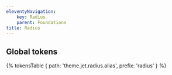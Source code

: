 ```yaml
---
eleventyNavigation:
    key: Radius
    parent: Foundations
title: Radius
---
```


## Global tokens

{% tokensTable {
    path: 'theme.jet.radius.alias',
    prefix: 'radius'
} %}
